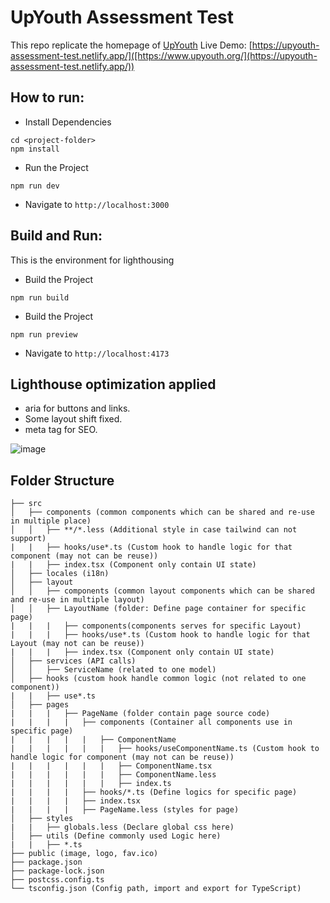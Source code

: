 # UpYouth Assessment Test
This repo replicate the homepage of [UpYouth](https://www.upyouth.org/)
Live Demo: [https://upyouth-assessment-test.netlify.app/]([https://www.upyouth.org/](https://upyouth-assessment-test.netlify.app/))
## How to run:

- Install Dependencies

```
cd <project-folder>
npm install
```

- Run the Project

```
npm run dev
```

- Navigate to `http://localhost:3000`

## Build and Run:
This is the environment for lighthousing

- Build the Project

```
npm run build
```

- Build the Project

```
npm run preview
```
- Navigate to `http://localhost:4173`

## Lighthouse optimization applied
- aria for buttons and links.
- Some layout shift fixed.
- meta tag for SEO.

![image](https://github.com/user-attachments/assets/f12c0f6e-bc94-4400-a214-fc3a04f5aa43)

## Folder Structure

```
├── src
│   ├── components (common components which can be shared and re-use in multiple place)
│   │   ├── **/*.less (Additional style in case tailwind can not support)
|   |   ├── hooks/use*.ts (Custom hook to handle logic for that component (may not can be reuse))
|   |   ├── index.tsx (Component only contain UI state)
│   ├── locales (i18n)
│   ├── layout
│   │   ├── components (common layout components which can be shared and re-use in multiple layout)
│   │   ├── LayoutName (folder: Define page container for specific page)
|   |   |   ├── components(components serves for specific Layout)
|   |   |   ├── hooks/use*.ts (Custom hook to handle logic for that Layout (may not can be reuse))
|   |   |   ├── index.tsx (Component only contain UI state)
│   ├── services (API calls)
│   │   ├── ServiceName (related to one model)
│   ├── hooks (custom hook handle common logic (not related to one component))
|   |   ├── use*.ts
│   ├── pages
|   |   |   ├── PageName (folder contain page source code)
|   |   |   |   ├── components (Container all components use in specific page)
|   |   |   |   |   ├── ComponentName
|   |   |   |   |   |   ├── hooks/useComponentName.ts (Custom hook to handle logic for component (may not can be reuse))
|   |   |   |   |   |   ├── ComponentName.tsx
|   |   |   |   |   |   ├── ComponentName.less
|   |   |   |   |   |   ├── index.ts
|   |   |   |   ├── hooks/*.ts (Define logics for specific page)
|   |   |   |   ├── index.tsx
|   |   |   |   ├── PageName.less (styles for page)
│   ├── styles
|   |   ├── globals.less (Declare global css here)
│   ├── utils (Define commonly used Logic here)
|   |   ├── *.ts
├── public (image, logo, fav.ico)
├── package.json
├── package-lock.json
├── postcss.config.ts
└── tsconfig.json (Config path, import and export for TypeScript)
```
